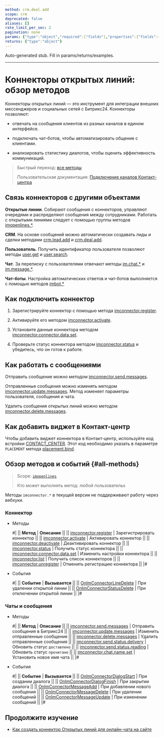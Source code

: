 ```yaml
---
method: crm.deal.add
scope: crm
deprecated: false
aliases: []
rate_limit_per_sec: 2
pagination: none
params: {"type":"object","required":["fields"],"properties":{"fields":{"type":"object"}}}
returns: {"type":"object"}
---
```


Auto-generated stub. Fill in params/returns/examples.

---

# Коннекторы открытых линий: обзор методов

Коннекторы открытых линий — это инструмент для интеграции внешних мессенджеров и социальных сетей с Битрикс24. Коннекторы позволяют:

-  отвечать на сообщения клиентов из разных каналов в едином интерфейсе.

-  подключать чат-ботов, чтобы автоматизировать общение с клиентами.

-  анализировать статистику диалогов, чтобы оценить эффективность коммуникаций.

> Быстрый переход: [все методы](#all-methods) 
>
> Пользовательская документация: [Подключение каналов Контакт-центра](https://helpdesk.bitrix24.ru/open/7872935/)

## Связь коннекторов с другими объектами

**Открытые линии**. Собирают сообщения с коннекторов, управляют очередями и распределяют сообщения между сотрудниками. Работать с открытыми линиями следует с помощью группы методов [imopenlines.*](../openlines/index.md).

**CRM**. На основе сообщений можно автоматически создавать лиды и сделки методами [crm.lead.add](../../crm/leads/crm-lead-add.md) и [crm.deal.add](../../crm/deals/crm-deal-add.md).

**Пользователь**. Получить идентификатор пользователя позволяют методы [user.get](../../user/user-get.md) и [user.search](../../user/user-search.md).

**Чат**. За переписку с пользователями отвечают методы [im.chat.*](../../chats/index.md) и [im.message.*](../../chats/messages/index.md).

**Чат-боты**. Настройка автоматических ответов и чат-ботов выполняется с помощью методов [imbot.*](../../chat-bots/index.md)

## Как подключить коннектор

1. Зарегистрируйте коннектор с помощью метода [imconnector.register](imconnector-register.md).

2. Активируйте его методом [imconnector.activate](imconnector-activate.md).

3. Установите данные коннектора методом [imconnector.connector.data.set](imconnector-connector-data-set.md).

4. Проверьте статус коннектора методом [imconnector.status](imconnector-status.md) и убедитесь, что он готов к работе.

## Как работать с сообщениями

Отправить сообщение можно методом [imconnector.send.messages](./imconnector-send-messages.md).

Отправленные сообщения можно изменять методом [imconnector.update.messages](imconnector-update-messages.md). Метод изменяет параметры пользователя, сообщения и чата.

Удалить сообщения открытых линий можно методом [imconnector.delete.messages](imconnector-delete-messages.md).

## Как добавить виджет в Контакт-центр

Чтобы добавить виджет коннектора в Контакт-центр, используйте код встройки [CONTACT_CENTER](../../widgets/contact-center.md). Этот код необходимо указать в параметре `PLACEMENT` метода [placement.bind](../../widgets/placement-bind.md).

## Обзор методов и событий {#all-methods}

> Scope: [`imopenlines`](../../scopes/permissions.md)
>
> Кто может выполнять метод: любой пользовательs



Методы `imconnector.*` в текущей версии не поддерживают работу через вебхуки.



### Коннектор



- Методы

    #|
    || **Метод** | **Описание** ||
    || [imconnector.register](imconnector-register.md) | Зарегистрировать коннектор ||
    || [imconnector.activate](imconnector-activate.md) | Активировать коннектор ||
    || [imconnector.deactivate](imconnector-deactivate.md) | Деактивировать коннектор  ||
    || [imconnector.status](imconnector-status.md) | Получить статус коннектора ||
    || [imconnector.connector.data.set](imconnector-connector-data-set.md) | Изменить настройки коннектора ||
    || [imconnector.list](imconnector-list.md) | Получить список коннекторов ||
    || [imconnector.unregister](imconnector-unregister.md) | Отменить регистрацию коннектора ||
    |#

- События

    #|
    || **Событие** | **Вызывается** ||
    || [OnImConnectorLineDelete](./events/on-im-connector-line-delete.md) | При удалении открытой линии ||
    || [OnImConnectorStatusDelete](./events/on-im-connector-status-delete.md) | При отключении открытой линии ||
    |#



### Чаты и сообщения



- Методы

    #|
    || **Метод** | **Описание** ||
    || [imconnector.send.messages](imconnector-send-messages.md) | Отправить сообщения в Битрикс24 ||
    || [imconnector.update.messages](imconnector-update-messages.md) | Изменить отправленные сообщения ||
    || [imconnector.delete.messages](imconnector-delete-messages.md) | Удалить отправленные сообщения ||
    || [imconnector.send.status.delivery](imconnector-send-status-delivery.md) | Обновить статус `доставлено` ||
    || [imconnector.send.status.reading](imconnector-send-status-reading.md) | Обновить статус `прочитано` ||
    || [imconnector.chat.name.set](imconnector-chat-name-set.md) | Установить новое имя чата ||
    |#

- События

    #|
    || **Событие** | **Вызывается** ||
    || [OnImConnectorDialogStart](./events/on-im-connector-dialog-start.md) | При создании диалога ||
    || [OnImConnectorDialogFinish](./events/on-im-connector-dialog-finish.md) | При закрытии диалога ||
    || [OnImConnectorMessageAdd](./events/index.md) | При добавлении нового сообщения ||
    || [OnImConnectorMessageDelete](./events/on-im-connector-message-delete.md) | При удалении сообщений ||
    || [OnImConnectorMessageUpdate](./events/on-im-connector-message-update.md) | При изменении сообщений ||
    |#



## Продолжите изучение

- [Как создать коннектор Открытых линий для онлайн-чата на сайте](../../../tutorials/openlines/example-connector.md)

